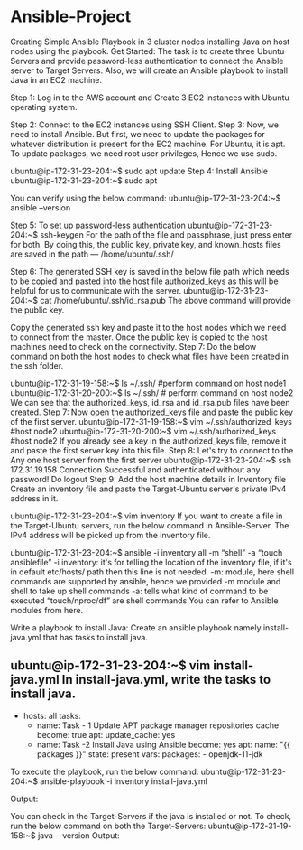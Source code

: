 # Ansible-Project

Creating Simple Ansible Playbook in 3 cluster nodes installing Java on host nodes using the playbook.
Get Started:
The task is to create three Ubuntu Servers and provide password-less authentication to connect the Ansible server to Target Servers. Also, we will create an Ansible playbook to install Java in an EC2 machine.

Step 1: Log in to the AWS account and Create 3 EC2 instances with Ubuntu operating system.
 

Step 2:  Connect to the EC2 instances using SSH Client.
Step 3: Now, we need to install Ansible. But first, we need to update the packages for whatever distribution is present for the EC2 machine. For Ubuntu, it is apt. To update packages, we need root user privileges, Hence we use sudo. 

ubuntu@ip-172-31-23-204:~$ sudo apt update
Step 4: Install Ansible
ubuntu@ip-172-31-23-204:~$ sudo apt

You can verify using the below command:
ubuntu@ip-172-31-23-204:~$ ansible –version

 

Step 5: To set up password-less authentication
ubuntu@ip-172-31-23-204:~$ ssh-keygen
For the path of the file and passphrase, just press enter for both.
By doing this, the public key, private key, and known_hosts files are saved in the path — /home/ubuntu/.ssh/

Step 6: The generated SSH key is saved in the below file path which needs to be copied and pasted into the host file authorized_keys as this will be helpful for us to communicate with the server.
ubuntu@ip-172-31-23-204:~$ cat /home/ubuntu/.ssh/id_rsa.pub
The above command will provide the public key.
 
Copy the generated ssh key and paste it to the host nodes which we need to connect from the master. Once the public key is copied to the host machines need to check on the connectivity. 
Step 7: Do the below command on both the host nodes to check what files have been created in the ssh folder.

ubuntu@ip-172-31-19-158:~$ ls ~/.ssh/   #perform command on host node1
ubuntu@ip-172-31-20-200:~$ ls ~/.ssh/   # perform command on host node2
We can see that the authorized_keys, id_rsa and id_rsa.pub files have been created.
Step 7: Now open the authorized_keys file and paste the public key of the first server.
ubuntu@ip-172-31-19-158:~$ vim ~/.ssh/authorized_keys  #host node2
ubuntu@ip-172-31-20-200:~$ vim ~/.ssh/authorized_keys  #host node2
If you already see a key in the authorized_keys file, remove it and paste the first server key into this file.
Step 8: Let's try to connect to the Any one host server from the first server 
ubuntu@ip-172-31-23-204:~$ ssh 172.31.19.158
Connection Successful and authenticated without any password!
Do logout
Step 9: Add the host machine details in Inventory file
Create an inventory file and paste the Target-Ubuntu server's private IPv4 address in it.

ubuntu@ip-172-31-23-204:~$ vim inventory
If you want to create a file in the Target-Ubuntu servers, run the below command in Ansible-Server. The IPv4 address will be picked up from the inventory file.

ubuntu@ip-172-31-23-204:~$ ansible -i inventory all -m “shell” -a “touch ansiblefile”
-i inventory: it's for telling the location of the inventory file, if it's in default etc/hosts/ path then this line is not needed.
-m: module, here shell commands are supported by ansible, hence we provided -m module and shell to take up shell commands
-a: tells what kind of command to be executed “touch/nproc/df” are shell commands
You can refer to Ansible modules from here.

Write a playbook to install Java:
Create an ansible playbook namely install-java.yml that has tasks to install java.

ubuntu@ip-172-31-23-204:~$ vim install-java.yml
In install-java.yml, write the tasks to install java.
---
- hosts: all
  tasks:
    - name: Task - 1 Update APT package manager repositories cache
      become: true
      apt:
        update_cache: yes
    - name: Task -2 Install Java using Ansible
      become: yes
      apt:
        name: "{{ packages }}"
        state: present
      vars:
        packages:
           - openjdk-11-jdk


To execute the playbook, run the below command:
ubuntu@ip-172-31-23-204:~$ ansible-playbook -i inventory install-java.yml

Output:	
 

You can check in the Target-Servers if the java is installed or not. To check, run the below command on both the Target-Servers:
ubuntu@ip-172-31-19-158:~$ java --version
Output:
 
 





